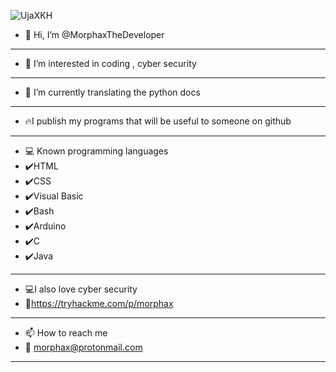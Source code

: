 ![UjaXKH](https://user-images.githubusercontent.com/61086421/148839742-ff9d1fbf-e6f8-499f-90fe-0bae2f19a572.gif)

- 👋 Hi, I’m @MorphaxTheDeveloper
- -------------------------------------------------------
- 👀 I’m interested in coding , cyber security
- -------------------------------------------------------
- 🌱 I’m currently translating the python docs
- -------------------------------------------------------
- 🔥I publish my programs that will be useful to someone on github 
---------------------------------------------------------
- 💻 Known programming languages
- ✔️HTML
- ✔️CSS
- ✔️Visual Basic
- ✔️Bash
- ✔️Arduino
- ✔️C
- ✔️Java
- -------------------------------------------------------
- 💻I also love cyber security
- 🖤https://tryhackme.com/p/morphax
- -------------------------------------------------------
- 📫 How to reach me
- 📧 morphax@protonmail.com
---------------------------------------------------------
<!---
MorphaxTheDeveloper/MorphaxTheDeveloper is a ✨ special ✨ repository because its `README.md` (this file) appears on your GitHub profile.
You can click the Preview link to take a look at your changes.
--->
